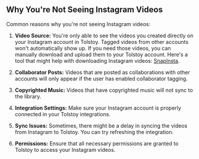 ## Why You're Not Seeing Instagram Videos

Common reasons why you're not seeing Instagram videos:

1. **Video Source:** You're only able to see the videos you created directly on your Instagram account in Tolstoy. Tagged videos from other accounts won't automatically show up. If you need those videos, you can manually download and upload them to your Tolstoy account. Here's a tool that might help with downloading Instagram videos: [SnapInsta](https://snapinsta.app/instagram-reels-video-download).

2. **Collaborator Posts:** Videos that are posted as collaborations with other accounts will only appear if the user has enabled collaborator tagging.

3. **Copyrighted Music:** Videos that have copyrighted music will not sync to the library.

4. **Integration Settings:** Make sure your Instagram account is properly connected in your Tolstoy integrations.

5. **Sync Issues:** Sometimes, there might be a delay in syncing the videos from Instagram to Tolstoy. You can try refreshing the integration.

6. **Permissions:** Ensure that all necessary permissions are granted to Tolstoy to access your Instagram videos.